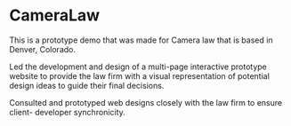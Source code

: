 # CameraLaw
This is a prototype demo that was made for Camera law that is based in Denver, Colorado.

Led the development and design of a multi-page interactive prototype website to provide the law firm with a visual representation of potential design ideas to guide their final decisions.

Consulted and prototyped web designs closely with the law firm to ensure client- developer synchronicity. 

